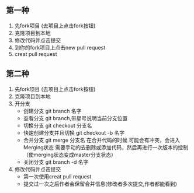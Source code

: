 ## 第一种
1. 先fork项目 (去项目上点击fork按钮)
2. 克隆项目到本地
3. 修改代码并点击提交
4. 到你的fork项目上点击new pull request
5. creat pull request

## 第二种
1. 先fork项目 (去项目上点击fork按钮)
2. 克隆项目到本地
3. 开分支
    - 创建分支  git branch 名字
    - 查看分支  git branch,带星号说明当前分支位置
    - 切换分支  git checkout 分支名
    - 快速创建分支并且切换  git checkout -b 名字
    - 合并分支  git merge 分支名  在合并代码的时候 可能会有冲突，会进入Merging状态  需要手动的去删除或添加代码，然后再进行一次版本的控制（使merging状态变成master分支状态）
    - 关闭分支  git branch -d 名字
4. 修改代码并点击提交
    - 第一次使用creat pull request
    - 提交过一次之后作者会保留合并信息(修改者多次提交,作者都能看到)